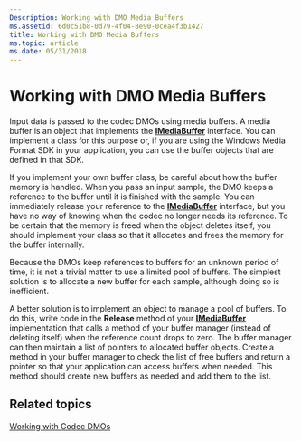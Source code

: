 ```yaml
---
Description: Working with DMO Media Buffers
ms.assetid: 6d0c51b8-0d79-4f04-8e90-0cea4f3b1427
title: Working with DMO Media Buffers
ms.topic: article
ms.date: 05/31/2018
---
```


# Working with DMO Media Buffers

Input data is passed to the codec DMOs using media buffers. A media buffer is an object that implements the [**IMediaBuffer**](https://msdn.microsoft.com/library/Dd390166(v=VS.85).aspx) interface. You can implement a class for this purpose or, if you are using the Windows Media Format SDK in your application, you can use the buffer objects that are defined in that SDK.

If you implement your own buffer class, be careful about how the buffer memory is handled. When you pass an input sample, the DMO keeps a reference to the buffer until it is finished with the sample. You can immediately release your reference to the [**IMediaBuffer**](https://msdn.microsoft.com/library/Dd390166(v=VS.85).aspx) interface, but you have no way of knowing when the codec no longer needs its reference. To be certain that the memory is freed when the object deletes itself, you should implement your class so that it allocates and frees the memory for the buffer internally.

Because the DMOs keep references to buffers for an unknown period of time, it is not a trivial matter to use a limited pool of buffers. The simplest solution is to allocate a new buffer for each sample, although doing so is inefficient.

A better solution is to implement an object to manage a pool of buffers. To do this, write code in the **Release** method of your [**IMediaBuffer**](https://msdn.microsoft.com/library/Dd390166(v=VS.85).aspx) implementation that calls a method of your buffer manager (instead of deleting itself) when the reference count drops to zero. The buffer manager can then maintain a list of pointers to allocated buffer objects. Create a method in your buffer manager to check the list of free buffers and return a pointer so that your application can access buffers when needed. This method should create new buffers as needed and add them to the list.

## Related topics

<dl> <dt>

[Working with Codec DMOs](workingwithcodecdmos.md)
</dt> </dl>

 

 



